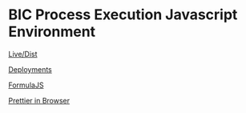 # BIC Process Execution Javascript Environment

[Live/Dist](https://go-hse.github.io/bic-js-env/dist/index.html)

[Deployments](https://github.com/go-hse/bic-js-env/deployments)

[FormulaJS](https://formulajs.info/functions/)

[Prettier in Browser](https://prettier.io/docs/browser.html)


